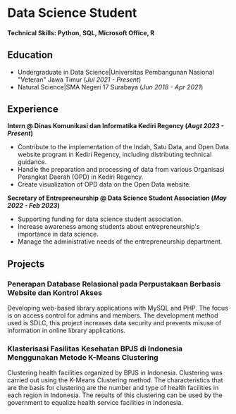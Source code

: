 # Data Science Student

#### Technical Skills: Python, SQL, Microsoft Office, R

## Education
- Undergraduate in Data Science|Universitas Pembangunan Nasional "Veteran" Jawa Timur (_Jul 2021 - Present_)
- Natural Science|SMA Negeri 17 Surabaya (_Jun 2018 - Apr 2021_)

## Experience
**Intern @ Dinas Komunikasi dan Informatika Kediri Regency (_Augt 2023 - Present_)**
- Contribute to the implementation of the Indah, Satu Data, and Open Data website program in Kediri Regency, including distributing technical guidance.
- Handle the preparation and processing of data from various Organisasi Perangkat Daerah (OPD) in Kediri Regency.
- Create visualization of OPD data on the Open Data website.

**Secretary of Entrepreneurship @ Data Science Student Association (_May 2022 - Feb 2023_)**
- Supporting funding for data science student association.
- Increase awareness among students about entrepreneurship's importance in data science.
- Manage the administrative needs of the entrepreneurship department.

## Projects
### Penerapan Database Relasional pada Perpustakaan Berbasis Website dan Kontrol Akses

Developing web-based library applications with MySQL and PHP. The focus is on access control for admins and members. The development method used is SDLC, this project increases data security and prevents misuse of information in online library applications.

### Klasterisasi Fasilitas Kesehatan BPJS di Indonesia Menggunakan Metode K-Means Clustering

Clustering health facilities organized by BPJS in Indonesia. Clustering was carried out using the K-Means Clustering method. The characteristics that are the basis for clustering are the number and type of health facilities in each region in Indonesia. The results of this clustering can be used by the government to equalize health service facilities in Indonesia.
